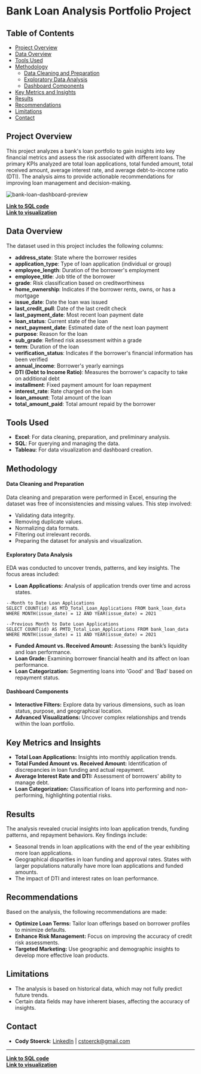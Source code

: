 # Bank Loan Analysis Portfolio Project

## Table of Contents

- [Project Overview](#project-overview)
- [Data Overview](#data-overview)
- [Tools Used](#tools-used)
- [Methodology](#methodology)
  - [Data Cleaning and Preparation](#data-cleaning-and-preparation)
  - [Exploratory Data Analysis](#exploratory-data-analysis)
  - [Dashboard Components](#dashboard-components)
- [Key Metrics and Insights](#key-metrics-and-insights)
- [Results](#results)
- [Recommendations](#recommendations)
- [Limitations](#limitations)
- [Contact](#contact)

## Project Overview
This project analyzes a bank's loan portfolio to gain insights into key financial metrics and assess the risk associated with different loans. The primary KPIs analyzed are total loan applications, total funded amount, total received amount, average interest rate, and average debt-to-income ratio (DTI). The analysis aims to provide actionable recommendations for improving loan management and decision-making.

![bank-loan-dashboard-preview](https://github.com/user-attachments/assets/ccaf7eab-4467-4edc-bb4b-498f3c775569)

[**Link to SQL code**](https://github.com/CStoerck/Bank-Loan-Performance-Project/blob/bfc04ab6907349108c4d0c113e2a5dde88b5f8a4/Bank%20Loan%20Report%20SQL%20Queries.sql)                                                       
[**Link to visualization**](https://public.tableau.com/app/profile/cody.stoerck/viz/BankLoanAnalysisDashboard_17091319168180/SUMMARY)

## Data Overview
The dataset used in this project includes the following columns:

- **address_state**: State where the borrower resides
- **application_type**: Type of loan application (individual or group)
- **employee_length**: Duration of the borrower's employment
- **employee_title**: Job title of the borrower
- **grade**: Risk classification based on creditworthiness
- **home_ownership**: Indicates if the borrower rents, owns, or has a mortgage
- **issue_date**: Date the loan was issued
- **last_credit_pull**: Date of the last credit check
- **last_payment_date**: Most recent loan payment date
- **loan_status**: Current state of the loan
- **next_payment_date**: Estimated date of the next loan payment
- **purpose**: Reason for the loan
- **sub_grade**: Refined risk assessment within a grade
- **term**: Duration of the loan
- **verification_status**: Indicates if the borrower's financial information has been verified
- **annual_income**: Borrower's yearly earnings
- **DTI (Debt to Income Ratio)**: Measures the borrower's capacity to take on additional debt
- **installment**: Fixed payment amount for loan repayment
- **interest_rate**: Rate charged on the loan
- **loan_amount**: Total amount of the loan
- **total_amount_paid**: Total amount repaid by the borrower

## Tools Used
- **Excel**: For data cleaning, preparation, and preliminary analysis.
- **SQL**: For querying and managing the data.
- **Tableau**: For data visualization and dashboard creation.

## Methodology
#### Data Cleaning and Preparation
Data cleaning and preparation were performed in Excel, ensuring the dataset was free of inconsistencies and missing values. This step involved:
- Validating data integrity.
- Removing duplicate values.
- Normalizing data formats.
- Filtering out irrelevant records.
- Preparing the dataset for analysis and visualization.

#### Exploratory Data Analysis
EDA was conducted to uncover trends, patterns, and key insights. The focus areas included:
- **Loan Applications:** Analysis of application trends over time and across states.
```
--Month to Date Loan Applications
SELECT COUNT(id) AS MTD_Total_Loan_Applications FROM bank_loan_data
WHERE MONTH(issue_date) = 12 AND YEAR(issue_date) = 2021

--Previous Month to Date Loan Applications
SELECT COUNT(id) AS PMTD_Total_Loan_Applications FROM bank_loan_data
WHERE MONTH(issue_date) = 11 AND YEAR(issue_date) = 2021
```
- **Funded Amount vs. Received Amount:** Assessing the bank’s liquidity and loan performance.
- **Loan Grade:** Examining borrower financial health and its affect on loan performance.
- **Loan Categorization:** Segmenting loans into 'Good' and 'Bad' based on repayment status.

#### Dashboard Components
- **Interactive Filters:** Explore data by various dimensions, such as loan status, purpose, and geographical location.
- **Advanced Visualizations:** Uncover complex relationships and trends within the loan portfolio.

## Key Metrics and Insights
- **Total Loan Applications:** Insights into monthly application trends.
- **Total Funded Amount vs. Received Amount:** Identification of discrepancies in loan funding and actual repayment.
- **Average Interest Rate and DTI:** Assessment of borrowers' ability to manage debt.
- **Loan Categorization:** Classification of loans into performing and non-performing, highlighting potential risks.

## Results
The analysis revealed crucial insights into loan application trends, funding patterns, and repayment behaviors. Key findings include:
- Seasonal trends in loan applications with the end of the year exhibiting more loan applications.
- Geographical disparities in loan funding and approval rates. States with larger populations naturally have more loan applications and funded amounts.
- The impact of DTI and interest rates on loan performance.

## Recommendations
Based on the analysis, the following recommendations are made:
- **Optimize Loan Terms:** Tailor loan offerings based on borrower profiles to minimize defaults.
- **Enhance Risk Management:** Focus on improving the accuracy of credit risk assessments.
- **Targeted Marketing:** Use geographic and demographic insights to develop more effective loan products.

## Limitations
- The analysis is based on historical data, which may not fully predict future trends.
- Certain data fields may have inherent biases, affecting the accuracy of insights.

## Contact
- **Cody Stoerck**: [LinkedIn](https://www.linkedin.com/in/codystoerck/) | cstoerck@gmail.com

---

[**Link to SQL code**](https://github.com/CStoerck/Bank-Loan-Performance-Project/blob/bfc04ab6907349108c4d0c113e2a5dde88b5f8a4/Bank%20Loan%20Report%20SQL%20Queries.sql)                                      
[**Link to visualization**](https://public.tableau.com/app/profile/cody.stoerck/viz/BankLoanAnalysisDashboard_17091319168180/SUMMARY)

